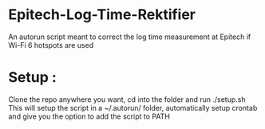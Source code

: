 # Epitech-Log-Time-Rektifier
An autorun script meant to correct the log time measurement at Epitech if Wi-Fi 6 hotspots are used

# Setup :
Clone the repo anywhere you want, cd into the folder and run ./setup.sh
This will setup the script in a ~/.autorun/ folder, automatically setup crontab and give you the option to add the script to PATH
